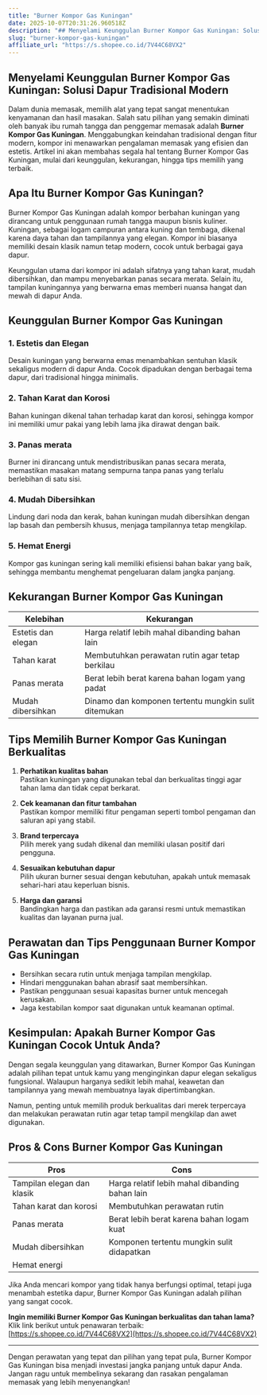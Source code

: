```yaml
---
title: "Burner Kompor Gas Kuningan"
date: 2025-10-07T20:31:26.960518Z
description: "## Menyelami Keunggulan Burner Kompor Gas Kuningan: Solusi Dapur Tradisional Modern..."
slug: "burner-kompor-gas-kuningan"
affiliate_url: "https://s.shopee.co.id/7V44C68VX2"
---
```

## Menyelami Keunggulan Burner Kompor Gas Kuningan: Solusi Dapur Tradisional Modern

Dalam dunia memasak, memilih alat yang tepat sangat menentukan kenyamanan dan hasil masakan. Salah satu pilihan yang semakin diminati oleh banyak ibu rumah tangga dan penggemar memasak adalah **Burner Kompor Gas Kuningan**. Menggabungkan keindahan tradisional dengan fitur modern, kompor ini menawarkan pengalaman memasak yang efisien dan estetis. Artikel ini akan membahas segala hal tentang Burner Kompor Gas Kuningan, mulai dari keunggulan, kekurangan, hingga tips memilih yang terbaik.

## Apa Itu Burner Kompor Gas Kuningan?

Burner Kompor Gas Kuningan adalah kompor berbahan kuningan yang dirancang untuk penggunaan rumah tangga maupun bisnis kuliner. Kuningan, sebagai logam campuran antara kuning dan tembaga, dikenal karena daya tahan dan tampilannya yang elegan. Kompor ini biasanya memiliki desain klasik namun tetap modern, cocok untuk berbagai gaya dapur.

Keunggulan utama dari kompor ini adalah sifatnya yang tahan karat, mudah dibersihkan, dan mampu menyebarkan panas secara merata. Selain itu, tampilan kuningannya yang berwarna emas memberi nuansa hangat dan mewah di dapur Anda.

## Keunggulan Burner Kompor Gas Kuningan

### 1. Estetis dan Elegan
Desain kuningan yang berwarna emas menambahkan sentuhan klasik sekaligus modern di dapur Anda. Cocok dipadukan dengan berbagai tema dapur, dari tradisional hingga minimalis.

### 2. Tahan Karat dan Korosi
Bahan kuningan dikenal tahan terhadap karat dan korosi, sehingga kompor ini memiliki umur pakai yang lebih lama jika dirawat dengan baik.

### 3. Panas merata
Burner ini dirancang untuk mendistribusikan panas secara merata, memastikan masakan matang sempurna tanpa panas yang terlalu berlebihan di satu sisi.

### 4. Mudah Dibersihkan
Lindung dari noda dan kerak, bahan kuningan mudah dibersihkan dengan lap basah dan pembersih khusus, menjaga tampilannya tetap mengkilap.

### 5. Hemat Energi
Kompor gas kuningan sering kali memiliki efisiensi bahan bakar yang baik, sehingga membantu menghemat pengeluaran dalam jangka panjang.

## Kekurangan Burner Kompor Gas Kuningan

| Kelebihan | Kekurangan |
|----------------------------|---------------------------------------------------|
| Estetis dan elegan | Harga relatif lebih mahal dibanding bahan lain |
| Tahan karat | Membutuhkan perawatan rutin agar tetap berkilau |
| Panas merata | Berat lebih berat karena bahan logam yang padat |
| Mudah dibersihkan | Dinamo dan komponen tertentu mungkin sulit ditemukan |

## Tips Memilih Burner Kompor Gas Kuningan Berkualitas

1. **Perhatikan kualitas bahan**  
Pastikan kuningan yang digunakan tebal dan berkualitas tinggi agar tahan lama dan tidak cepat berkarat.

2. **Cek keamanan dan fitur tambahan**  
Pastikan kompor memiliki fitur pengaman seperti tombol pengaman dan saluran api yang stabil.

3. **Brand terpercaya**  
Pilih merek yang sudah dikenal dan memiliki ulasan positif dari pengguna.

4. **Sesuaikan kebutuhan dapur**  
Pilih ukuran burner sesuai dengan kebutuhan, apakah untuk memasak sehari-hari atau keperluan bisnis.

5. **Harga dan garansi**  
Bandingkan harga dan pastikan ada garansi resmi untuk memastikan kualitas dan layanan purna jual.

## Perawatan dan Tips Penggunaan Burner Kompor Gas Kuningan

- Bersihkan secara rutin untuk menjaga tampilan mengkilap.
- Hindari menggunakan bahan abrasif saat membersihkan.
- Pastikan penggunaan sesuai kapasitas burner untuk mencegah kerusakan.
- Jaga kestabilan kompor saat digunakan untuk keamanan optimal.

## Kesimpulan: Apakah Burner Kompor Gas Kuningan Cocok Untuk Anda?

Dengan segala keunggulan yang ditawarkan, Burner Kompor Gas Kuningan adalah pilihan tepat untuk kamu yang menginginkan dapur elegan sekaligus fungsional. Walaupun harganya sedikit lebih mahal, keawetan dan tampilannya yang mewah membuatnya layak dipertimbangkan.

Namun, penting untuk memilih produk berkualitas dari merek terpercaya dan melakukan perawatan rutin agar tetap tampil mengkilap dan awet digunakan.

## Pros & Cons Burner Kompor Gas Kuningan

| Pros | Cons |
|--------------------------------|--------------------------------------------------|
| Tampilan elegan dan klasik    | Harga relatif lebih mahal dibanding bahan lain |
| Tahan karat dan korosi       | Membutuhkan perawatan rutin                     |
| Panas merata                  | Berat lebih berat karena bahan logam kuat       |
| Mudah dibersihkan            | Komponen tertentu mungkin sulit didapatkan     |
| Hemat energi                  |                                    |

Jika Anda mencari kompor yang tidak hanya berfungsi optimal, tetapi juga menambah estetika dapur, Burner Kompor Gas Kuningan adalah pilihan yang sangat cocok.

**Ingin memiliki Burner Kompor Gas Kuningan berkualitas dan tahan lama?** Klik link berikut untuk penawaran terbaik: [https://s.shopee.co.id/7V44C68VX2](https://s.shopee.co.id/7V44C68VX2)

---

Dengan perawatan yang tepat dan pilihan yang tepat pula, Burner Kompor Gas Kuningan bisa menjadi investasi jangka panjang untuk dapur Anda. Jangan ragu untuk membelinya sekarang dan rasakan pengalaman memasak yang lebih menyenangkan!